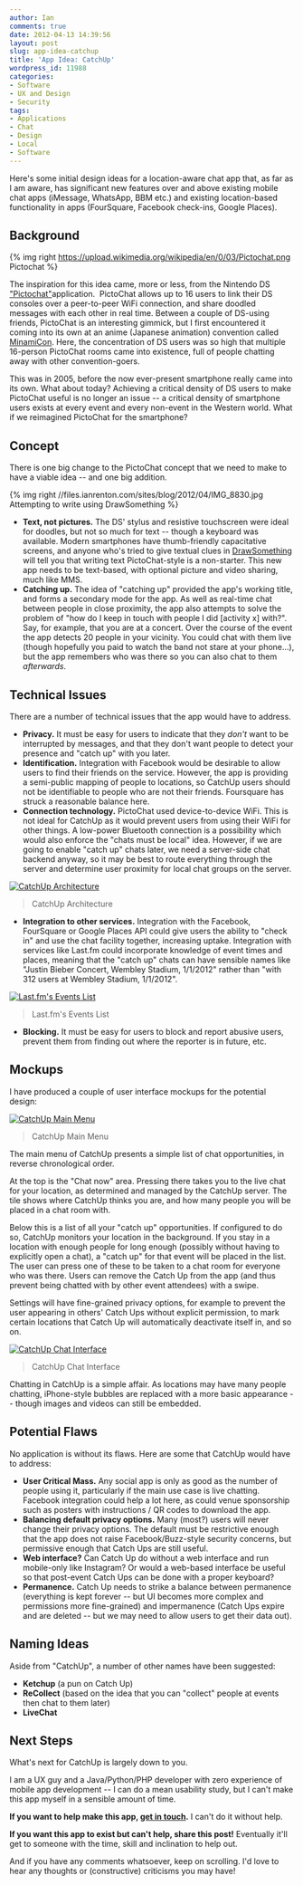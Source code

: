 ```yaml
---
author: Ian
comments: true
date: 2012-04-13 14:39:56
layout: post
slug: app-idea-catchup
title: 'App Idea: CatchUp'
wordpress_id: 11988
categories:
- Software
- UX and Design
- Security
tags:
- Applications
- Chat
- Design
- Local
- Software
---
```


Here's some initial design ideas for a location-aware chat app that, as far as I am aware, has significant new features over and above existing mobile chat apps (iMessage, WhatsApp, BBM etc.) and existing location-based functionality in apps (FourSquare, Facebook check-ins, Google Places).

## Background

{% img right https://upload.wikimedia.org/wikipedia/en/0/03/Pictochat.png Pictochat %}

The inspiration for this idea came, more or less, from the Nintendo DS ["Pictochat"](https://en.wikipedia.org/wiki/PictoChat)application.  PictoChat allows up to 16 users to link their DS consoles over a peer-to-peer WiFi connection, and share doodled messages with each other in real time.  Between a couple of DS-using friends, PictoChat is an interesting gimmick, but I first encountered it coming into its own at an anime (Japanese animation) convention called [MinamiCon](http://www.minamicon.org.uk/).  Here, the concentration of DS users was so high that multiple 16-person PictoChat rooms came into existence, full of people chatting away with other convention-goers.

This was in 2005, before the now ever-present smartphone really came into its own.  What about today?  Achieving a critical density of DS users to make PictoChat useful is no longer an issue -- a critical density of smartphone users exists at every event and every non-event in the Western world.  What if we reimagined PictoChat for the smartphone?

## Concept

There is one big change to the PictoChat concept that we need to make to have a viable idea -- and one big addition.

{% img right //files.ianrenton.com/sites/blog/2012/04/IMG_8830.jpg Attempting to write using DrawSomething %}
	
  * **Text, not pictures.**  The DS' stylus and resistive touchscreen were ideal for doodles, but not so much for text -- though a keyboard was available.  Modern smartphones have thumb-friendly capacitative screens, and anyone who's tried to give textual clues in [DrawSomething](http://www.omgpop.com/drawsomething) will tell you that writing text PictoChat-style is a non-starter.  This new app needs to be text-based, with optional picture and video sharing, much like MMS.
  * **Catching up.**  The idea of "catching up" provided the app's working title, and forms a secondary mode for the app.  As well as real-time chat between people in close proximity, the app also attempts to solve the problem of "how do I keep in touch with people I did [activity x] with?".  Say, for example, that you are at a concert.  Over the course of the event the app detects 20 people in your vicinity.  You could chat with them live (though hopefully you paid to watch the band not stare at your phone...), but the app remembers who was there so you can also chat to them _afterwards_.

## Technical Issues

There are a number of technical issues that the app would have to address.

  * **Privacy.** It must be easy for users to indicate that they _don't_ want to be interrupted by messages, and that they don't want people to detect your presence and "catch up" with you later.
  * **Identification.** Integration with Facebook would be desirable to allow users to find their friends on the service.  However, the app is providing a semi-public mapping of people to locations, so CatchUp users should not be identifiable to people who are not their friends.  Foursquare has struck a reasonable balance here.
  * **Connection technology.** PictoChat used device-to-device WiFi. This is not ideal for CatchUp as it would prevent users from using their WiFi for other things.  A low-power Bluetooth connection is a possibility which would also enforce the "chats must be local" idea. However, if we are going to enable "catch up" chats later, we need a server-side chat backend anyway, so it may be best to route everything through the server and determine user proximity for local chat groups on the server.  

[![CatchUp Architecture](//files.ianrenton.com/sites/blog/2012/04/CatchUp-Arch.png)](//files.ianrenton.com/sites/blog/2012/04/CatchUp-Arch.png)

> CatchUp Architecture
	
  * **Integration to other services.** Integration with the Facebook, FourSquare or Google Places API could give users the ability to "check in" and use the chat facility together, increasing uptake.  Integration with services like Last.fm could incorporate knowledge of event times and places, meaning that the "catch up" chats can have sensible names like "Justin Bieber Concert, Wembley Stadium, 1/1/2012" rather than "with 312 users at Wembley Stadium, 1/1/2012".  

[![Last.fm's Events List](//files.ianrenton.com/sites/blog/2012/04/lastfm-events.png)](//files.ianrenton.com/sites/blog/2012/04/lastfm-events.png)

> Last.fm's Events List
	
  * **Blocking.** It must be easy for users to block and report abusive users, prevent them from finding out where the reporter is in future, etc.

## Mockups

I have produced a couple of user interface mockups for the potential design:

[![CatchUp Main Menu](//files.ianrenton.com/sites/blog/2012/04/5.-CatchUp-2.png)](//files.ianrenton.com/sites/blog/2012/04/5.-CatchUp-2.png)

> CatchUp Main Menu

The main menu of CatchUp presents a simple list of chat opportunities, in reverse chronological order.

At the top is the "Chat now" area.  Pressing there takes you to the live chat for your location, as determined and managed by the CatchUp server.  The tile shows where CatchUp thinks you are, and how many people you will be placed in a chat room with.

Below this is a list of all your "catch up" opportunities.  If configured to do so, CatchUp monitors your location in the background.  If you stay in a location with enough people for long enough (possibly without having to explicitly open a chat), a "catch up" for that event will be placed in the list.  The user can press one of these to be taken to a chat room for everyone who was there.  Users can remove the Catch Up from the app (and thus prevent being chatted with by other event attendees) with a swipe.

Settings will have fine-grained privacy options, for example to prevent the user appearing in others' Catch Ups without explicit permission, to mark certain locations that Catch Up will automatically deactivate itself in, and so on.

[![CatchUp Chat Interface](//files.ianrenton.com/sites/blog/2012/04/4.-CatchUp-1.png)](//files.ianrenton.com/sites/blog/2012/04/4.-CatchUp-1.png)

> CatchUp Chat Interface

Chatting in CatchUp is a simple affair.  As locations may have many people chatting, iPhone-style bubbles are replaced with a more basic appearance -- though images and videos can still be embedded.

## Potential Flaws

No application is without its flaws.  Here are some that CatchUp would have to address:
	
  * **User Critical Mass.** Any social app is only as good as the number of people using it, particularly if the main use case is live chatting.  Facebook integration could help a lot here, as could venue sponsorship such as posters with instructions / QR codes to download the app.
  * **Balancing default privacy options.** Many (most?) users will never change their privacy options. The default must be restrictive enough that the app does not raise Facebook/Buzz-style security concerns, but permissive enough that Catch Ups are still useful.
  * **Web interface?** Can Catch Up do without a web interface and run mobile-only like Instagram?  Or would a web-based interface be useful so that post-event Catch Ups can be done with a proper keyboard?
  * **Permanence.** Catch Up needs to strike a balance between permanence (everything is kept forever -- but UI becomes more complex and permissions more fine-grained) and impermanence (Catch Ups expire and are deleted -- but we may need to allow users to get their data out).

## Naming Ideas

Aside from "CatchUp", a number of other names have been suggested:
	
  * **Ketchup** (a pun on Catch Up)
  * **ReCollect** (based on the idea that you can "collect" people at events then chat to them later)
  * **LiveChat**

## Next Steps

What's next for CatchUp is largely down to you.

I am a UX guy and a Java/Python/PHP developer with zero experience of mobile app development -- I can do a mean usability study, but I can't make this app myself in a sensible amount of time.

**If you want to help make this app, [get in touch](http://onlydreaming.net/contact).**  I can't do it without help.

**If you want this app to exist but can't help, share this post!**  Eventually it'll get to someone with the time, skill and inclination to help out.

And if you have any comments whatsoever, keep on scrolling.  I'd love to hear any thoughts or (constructive) criticisms you may have!
